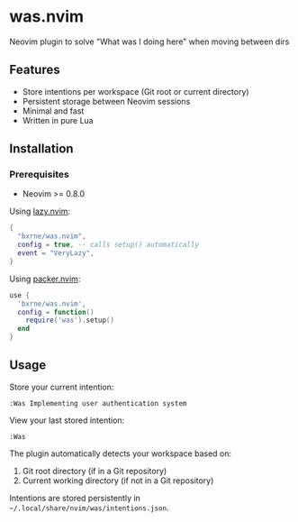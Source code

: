 # was.nvim

Neovim plugin to solve "What was I doing here" when moving between dirs

## Features

- Store intentions per workspace (Git root or current directory)
- Persistent storage between Neovim sessions
- Minimal and fast
- Written in pure Lua

## Installation

### Prerequisites

- Neovim >= 0.8.0

Using [lazy.nvim](https://github.com/folke/lazy.nvim):

```lua
{
  "bxrne/was.nvim",
  config = true, -- calls setup() automatically
  event = "VeryLazy",
}
```

Using [packer.nvim](https://github.com/wbthomason/packer.nvim):

```lua
use {
  'bxrne/was.nvim',
  config = function()
    require('was').setup()
  end
}
```

## Usage

Store your current intention:
```vim
:Was Implementing user authentication system
```

View your last stored intention:
```vim
:Was
```

The plugin automatically detects your workspace based on:
1. Git root directory (if in a Git repository)
2. Current working directory (if not in a Git repository)

Intentions are stored persistently in `~/.local/share/nvim/was/intentions.json`.


